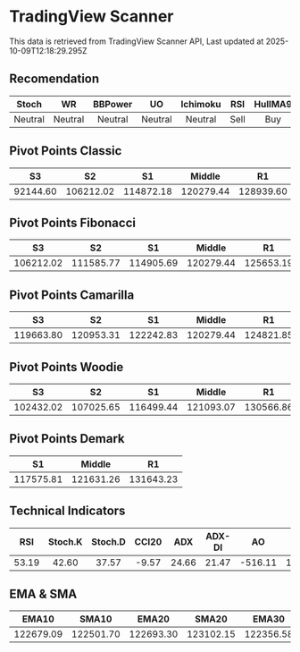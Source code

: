 # TradingView Scanner
This data is retrieved from TradingView Scanner API, Last updated at 2025-10-09T12:18:29.295Z

## Recomendation
| Stoch | WR | BBPower | UO | Ichimoku | RSI | HullMA9 |
| :---: | :---: | :---: | :---: | :---: | :---: | :---: |
| Neutral | Neutral | Neutral | Neutral | Neutral | Sell | Buy |

## Pivot Points Classic
| S3 | S2 | S1 | Middle | R1 | R2 | R3 |
| :---: | :---: | :---: | :---: | :---: | :---: | :---: |
| 92144.60 | 106212.02 | 114872.18 | 120279.44 | 128939.60 | 134346.86 | 148414.28 |

## Pivot Points Fibonacci
| S3 | S2 | S1 | Middle | R1 | R2 | R3 |
| :---: | :---: | :---: | :---: | :---: | :---: | :---: |
| 106212.02 | 111585.77 | 114905.69 | 120279.44 | 125653.19 | 128973.11 | 134346.86 |

## Pivot Points Camarilla
| S3 | S2 | S1 | Middle | R1 | R2 | R3 |
| :---: | :---: | :---: | :---: | :---: | :---: | :---: |
| 119663.80 | 120953.31 | 122242.83 | 120279.44 | 124821.85 | 126111.37 | 127400.88 |

## Pivot Points Woodie
| S3 | S2 | S1 | Middle | R1 | R2 | R3 |
| :---: | :---: | :---: | :---: | :---: | :---: | :---: |
| 102432.02 | 107025.65 | 116499.44 | 121093.07 | 130566.86 | 135160.49 | 144634.28 |

## Pivot Points Demark
| S1 | Middle | R1 |
| :---: | :---: | :---: |
| 117575.81 | 121631.26 | 131643.23 |

## Technical Indicators
| RSI | Stoch.K | Stoch.D | CCI20 | ADX | ADX-DI | AO | Mom | MACD | MACD | W.R | HullMA9 |
| :---: | :---: | :---: | :---: | :---: | :---: | :---: | :---: | :---: | :---: | :---: | :---: |
| 53.19 | 42.60 | 37.57 | -9.57 | 24.66 | 21.47 | -516.11 | 1639.36 | 171.39 | 317.23 | -47.57 | 122471.12 |

## EMA & SMA
| EMA10 | SMA10 | EMA20 | SMA20 | EMA30 | SMA30 | EMA50 | SMA50 | EMA100 | SMA100 | EMA200 | SMA200 |
| :---: | :---: | :---: | :---: | :---: | :---: | :---: | :---: | :---: | :---: | :---: | :---: |
| 122679.09 | 122501.70 | 122693.30 | 123102.15 | 122356.58 | 123167.83 | 121201.75 | 121992.07 | 118850.52 | 116834.04 | 116747.38 | 115675.44 |